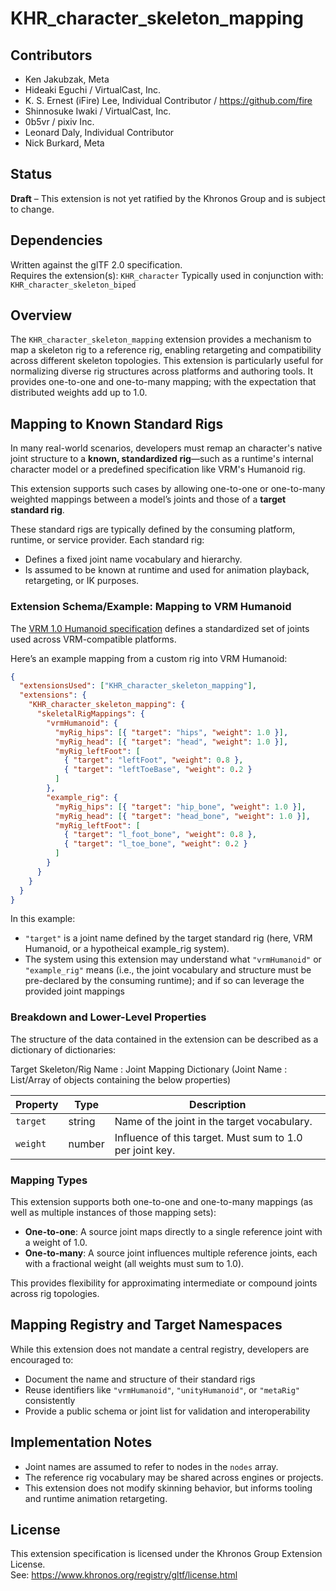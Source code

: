 # KHR_character_skeleton_mapping

## Contributors

- Ken Jakubzak, Meta
- Hideaki Eguchi / VirtualCast, Inc.
- K. S. Ernest (iFire) Lee, Individual Contributor / https://github.com/fire
- Shinnosuke Iwaki / VirtualCast, Inc.
- 0b5vr / pixiv Inc.
- Leonard Daly, Individual Contributor
- Nick Burkard, Meta

## Status

**Draft** – This extension is not yet ratified by the Khronos Group and is subject to change.

## Dependencies

Written against the glTF 2.0 specification.  
Requires the extension(s):  `KHR_character`
Typically used in conjunction with: `KHR_character_skeleton_biped`

## Overview

The `KHR_character_skeleton_mapping` extension provides a mechanism to map a skeleton rig to a reference rig, enabling retargeting and compatibility across different skeleton topologies. This extension is particularly useful for normalizing diverse rig structures across platforms and authoring tools. It provides one-to-one and one-to-many mapping; with the expectation that distributed weights add up to 1.0.

## Mapping to Known Standard Rigs

In many real-world scenarios, developers must remap an character's native joint structure to a **known, standardized rig**—such as a runtime's internal character model or a predefined specification like VRM's Humanoid rig.

This extension supports such cases by allowing one-to-one or one-to-many weighted mappings between a model’s joints and those of a **target standard rig**.

These standard rigs are typically defined by the consuming platform, runtime, or service provider. Each standard rig:

- Defines a fixed joint name vocabulary and hierarchy.
- Is assumed to be known at runtime and used for animation playback, retargeting, or IK purposes.

### Extension Schema/Example: Mapping to VRM Humanoid

The [VRM 1.0 Humanoid specification](https://github.com/vrm-c/vrm-specification/blob/master/specification/VRMC_vrm-1.0/humanoid.md) defines a standardized set of joints used across VRM-compatible platforms.

Here’s an example mapping from a custom rig into VRM Humanoid:

```json
{
  "extensionsUsed": ["KHR_character_skeleton_mapping"],
  "extensions": {
    "KHR_character_skeleton_mapping": {
      "skeletalRigMappings": {
        "vrmHumanoid": {
          "myRig_hips": [{ "target": "hips", "weight": 1.0 }],
          "myRig_head": [{ "target": "head", "weight": 1.0 }],
          "myRig_leftFoot": [
            { "target": "leftFoot", "weight": 0.8 },
            { "target": "leftToeBase", "weight": 0.2 }
          ]
        },
        "example_rig": {
          "myRig_hips": [{ "target": "hip_bone", "weight": 1.0 }],
          "myRig_head": [{ "target": "head_bone", "weight": 1.0 }],
          "myRig_leftFoot": [
            { "target": "l_foot_bone", "weight": 0.8 },
            { "target": "l_toe_bone", "weight": 0.2 }
          ]
        }
      }
    }
  }
}
```

In this example:

- `"target"` is a joint name defined by the target standard rig (here, VRM Humanoid, or a hypotheical example_rig system).
- The system using this extension may understand what `"vrmHumanoid"` or `"example_rig"` means (i.e., the joint vocabulary and structure must be pre-declared by the consuming runtime); and if so can leverage the provided joint mappings

### Breakdown and Lower-Level Properties

The structure of the data contained in the extension can be described as a dictionary of dictionaries:

Target Skeleton/Rig Name : Joint Mapping Dictionary (Joint Name : List/Array of objects containing the below properties)

| Property | Type   | Description                                              |
| -------- | ------ | -------------------------------------------------------- |
| `target` | string | Name of the joint in the target vocabulary.              |
| `weight` | number | Influence of this target. Must sum to 1.0 per joint key. |

### Mapping Types

This extension supports both one-to-one and one-to-many mappings (as well as multiple instances of those mapping sets):

- **One-to-one**: A source joint maps directly to a single reference joint with a weight of 1.0.
- **One-to-many**: A source joint influences multiple reference joints, each with a fractional weight (all weights must sum to 1.0).

This provides flexibility for approximating intermediate or compound joints across rig topologies.

## Mapping Registry and Target Namespaces

While this extension does not mandate a central registry, developers are encouraged to:

- Document the name and structure of their standard rigs
- Reuse identifiers like `"vrmHumanoid"`, `"unityHumanoid"`, or `"metaRig"` consistently
- Provide a public schema or joint list for validation and interoperability

## Implementation Notes

- Joint names are assumed to refer to nodes in the `nodes` array.
- The reference rig vocabulary may be shared across engines or projects.
- This extension does not modify skinning behavior, but informs tooling and runtime animation retargeting.

## License

This extension specification is licensed under the Khronos Group Extension License.  
See: https://www.khronos.org/registry/gltf/license.html

